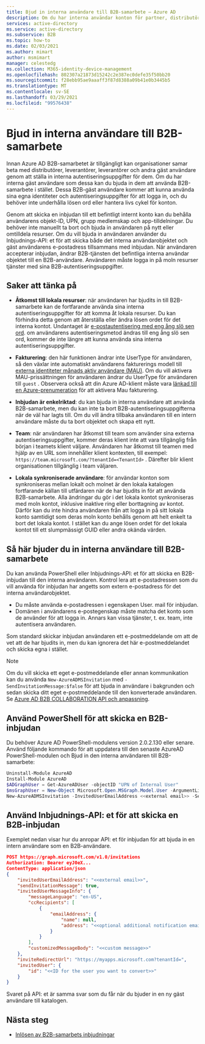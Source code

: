 ```yaml
---
title: Bjud in interna användare till B2B-samarbete – Azure AD
description: Om du har interna användar konton för partner, distributörer, leverantörer, leverantörer och andra gäster kan du ändra till Azure AD B2B-samarbete genom att bjuda in dem att logga in med sina egna externa autentiseringsuppgifter eller inloggningar. Använd antingen PowerShell eller Microsoft Graph Inbjudnings-API.
services: active-directory
ms.service: active-directory
ms.subservice: B2B
ms.topic: how-to
ms.date: 02/03/2021
ms.author: mimart
author: msmimart
manager: celestedg
ms.collection: M365-identity-device-management
ms.openlocfilehash: 802307a21873d15242c2e387ec0defe35f50bb20
ms.sourcegitcommit: f28ebb95ae9aaaff3f87d8388a09b41e0b3445b5
ms.translationtype: MT
ms.contentlocale: sv-SE
ms.lasthandoff: 03/29/2021
ms.locfileid: "99576438"
---
```

# <a name="invite-internal-users-to-b2b-collaboration"></a>Bjud in interna användare till B2B-samarbete

Innan Azure AD B2B-samarbetet är tillgängligt kan organisationer samar beta med distributörer, leverantörer, leverantörer och andra gäst användare genom att ställa in interna autentiseringsuppgifter för dem. Om du har interna gäst användare som dessa kan du bjuda in dem att använda B2B-samarbete i stället. Dessa B2B-gäst användare kommer att kunna använda sina egna identiteter och autentiseringsuppgifter för att logga in, och du behöver inte underhålla lösen ord eller hantera livs cykel för konton.

Genom att skicka en inbjudan till ett befintligt internt konto kan du behålla användarens objekt-ID, UPN, grupp medlemskap och app-tilldelningar. Du behöver inte manuellt ta bort och bjuda in användaren på nytt eller omtilldela resurser. Om du vill bjuda in användaren använder du Inbjudnings-API: et för att skicka både det interna användarobjektet och gäst användarens e-postadress tillsammans med inbjudan. När användaren accepterar inbjudan, ändrar B2B-tjänsten det befintliga interna användar objektet till en B2B-användare. Användaren måste logga in på moln resurser tjänster med sina B2B-autentiseringsuppgifter.

## <a name="things-to-consider"></a>Saker att tänka på

- **Åtkomst till lokala resurser**: när användaren har bjudits in till B2B-samarbete kan de fortfarande använda sina interna autentiseringsuppgifter för att komma åt lokala resurser. Du kan förhindra detta genom att återställa eller ändra lösen ordet för det interna kontot. Undantaget är [e-postautentisering med eng ång slö sen ord](one-time-passcode.md). om användarens autentiseringsmetod ändras till eng ång slö sen ord, kommer de inte längre att kunna använda sina interna autentiseringsuppgifter.

- **Fakturering**: den här funktionen ändrar inte UserType för användaren, så den växlar inte automatiskt användarens fakturerings modell till [externa identiteter månads aktiv användare (MAU)](external-identities-pricing.md). Om du vill aktivera MAU-prissättningen för användaren ändrar du UserType för användaren till `guest` . Observera också att din Azure AD-klient måste vara [länkad till en Azure-prenumeration](external-identities-pricing.md#link-your-azure-ad-tenant-to-a-subscription) för att aktivera Mau fakturering.

- **Inbjudan är enkelriktad**: du kan bjuda in interna användare att använda B2B-samarbete, men du kan inte ta bort B2B-autentiseringsuppgifterna när de väl har lagts till. Om du vill ändra tillbaka användaren till en intern användare måste du ta bort objektet och skapa ett nytt.

- **Team**: när användaren har åtkomst till team som använder sina externa autentiseringsuppgifter, kommer deras klient inte att vara tillgänglig från början i teamets klient väljare. Användaren har åtkomst till teamen med hjälp av en URL som innehåller klient kontexten, till exempel: `https://team.microsoft.com/?tenantId=<TenantId>` . Därefter blir klient organisationen tillgänglig i team väljaren.

- **Lokala synkroniserade användare**: för användar konton som synkroniseras mellan lokalt och molnet är den lokala katalogen fortfarande källan till utfärdaren när de har bjudits in för att använda B2B-samarbete. Alla ändringar du gör i det lokala kontot synkroniseras med moln kontot, inklusive inaktive ring eller borttagning av kontot. Därför kan du inte hindra användaren från att logga in på sitt lokala konto samtidigt som deras moln konto behålls genom att helt enkelt ta bort det lokala kontot. I stället kan du ange lösen ordet för det lokala kontot till ett slumpmässigt GUID eller andra okända värden.

## <a name="how-to-invite-internal-users-to-b2b-collaboration"></a>Så här bjuder du in interna användare till B2B-samarbete

Du kan använda PowerShell eller Inbjudnings-API: et för att skicka en B2B-inbjudan till den interna användaren. Kontrol lera att e-postadressen som du vill använda för inbjudan har angetts som extern e-postadress för det interna användarobjektet.

- Du måste använda e-postadressen i egenskapen User. mail för inbjudan.
- Domänen i användarens e-postegenskap måste matcha det konto som de använder för att logga in. Annars kan vissa tjänster, t. ex. team, inte autentisera användaren.

Som standard skickar inbjudan användaren ett e-postmeddelande om att de vet att de har bjudits in, men du kan ignorera det här e-postmeddelandet och skicka egna i stället.

> [!NOTE]
> Om du vill skicka ett eget e-postmeddelande eller annan kommunikation kan du använda `New-AzureADMSInvitation` med `-SendInvitationMessage:$false` för att bjuda in användare i bakgrunden och sedan skicka ditt eget e-postmeddelande till den konverterade användaren. Se [Azure AD B2B COLLABORATION API och anpassning](customize-invitation-api.md).

## <a name="use-powershell-to-send-a-b2b-invitation"></a>Använd PowerShell för att skicka en B2B-inbjudan

Du behöver Azure AD PowerShell-modulens version 2.0.2.130 eller senare. Använd följande kommando för att uppdatera till den senaste AzureAD PowerShell-modulen och Bjud in den interna användaren till B2B-samarbete:

```powershell
Uninstall-Module AzureAD
Install-Module AzureAD
$ADGraphUser = Get-AzureADUser -objectID "UPN of Internal User"
$msGraphUser = New-Object Microsoft.Open.MSGraph.Model.User -ArgumentList $ADGraphUser.ObjectId
New-AzureADMSInvitation -InvitedUserEmailAddress <<external email>> -SendInvitationMessage $True -InviteRedirectUrl "http://myapps.microsoft.com" -InvitedUser $msGraphUser
```

## <a name="use-the-invitation-api-to-send-a-b2b-invitation"></a>Använd Inbjudnings-API: et för att skicka en B2B-inbjudan

Exemplet nedan visar hur du anropar API: et för inbjudan för att bjuda in en intern användare som en B2B-användare.

```json
POST https://graph.microsoft.com/v1.0/invitations
Authorization: Bearer eyJ0eX...
ContentType: application/json
{
    "invitedUserEmailAddress": "<<external email>>",
    "sendInvitationMessage": true,
    "invitedUserMessageInfo": {
        "messageLanguage": "en-US",
        "ccRecipients": [
            {
                "emailAddress": {
                    "name": null,
                    "address": "<<optional additional notification email>>"
                }
            }
        ],
        "customizedMessageBody": "<<custom message>>"
    },
    "inviteRedirectUrl": "https://myapps.microsoft.com?tenantId=",
    "invitedUser": {
        "id": "<<ID for the user you want to convert>>"
    }
}
```

Svaret på API: et är samma svar som du får när du bjuder in en ny gäst användare till katalogen.
## <a name="next-steps"></a>Nästa steg

- [Inlösen av B2B-samarbets inbjudningar](redemption-experience.md)
